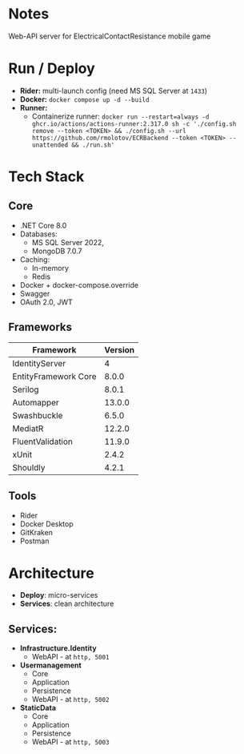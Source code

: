 # Notes
Web-API server for ElectricalContactResistance mobile game

# Run / Deploy

- **Rider:** multi-launch config (need MS SQL Server at `1433`)
- **Docker:** ``docker compose up -d --build``
- **Runner:** 
  - Containerize runner: ``docker run --restart=always -d ghcr.io/actions/actions-runner:2.317.0 sh -c './config.sh remove --token <TOKEN> && ./config.sh --url https://github.com/rmolotov/ECRBackend --token <TOKEN> --unattended && ./run.sh'``

# Tech Stack

## Core
* .NET Core 8.0
* Databases:
  * MS SQL Server 2022,
  * MongoDB 7.0.7
* Caching:
  * In-memory
  * Redis
* Docker + docker-compose.override
* Swagger
* OAuth 2.0, JWT

## Frameworks
| Framework            | Version |
|----------------------|:--------|
| IdentityServer       | 4       |
| EntityFramework Core | 8.0.0   |
| Serilog              | 8.0.1   |
| Automapper           | 13.0.0  |
| Swashbuckle          | 6.5.0   |
| MediatR              | 12.2.0  |
| FluentValidation     | 11.9.0  |
| xUnit                | 2.4.2   |
| Shouldly             | 4.2.1   |

## Tools
* Rider
* Docker Desktop
* GitKraken
* Postman

# Architecture
* **Deploy**: micro-services
* **Services**: clean architecture

## Services:
* **Infrastructure.Identity**
  * WebAPI - at `http, 5001`
* **Usermanagement**
  * Core
  * Application
  * Persistence
  * WebAPI - at `http, 5002`
* **StaticData**
  * Core
  * Application
  * Persistence
  * WebAPI - at `http, 5003`